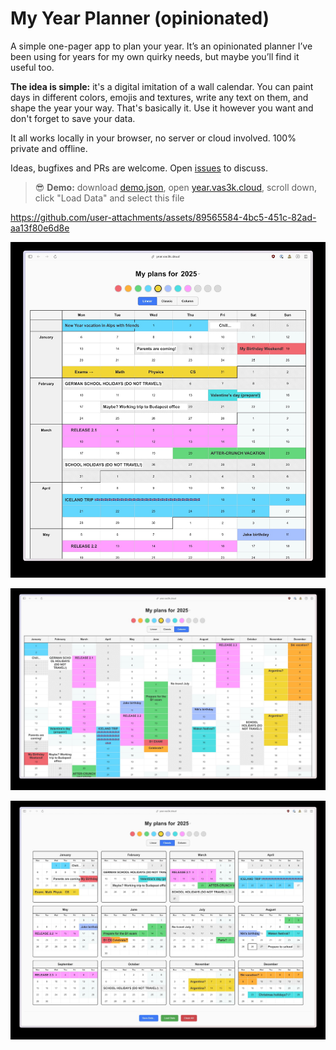 # My Year Planner (opinionated)

A simple one-pager app to plan your year. It’s an opinionated planner I’ve been using for years for my own quirky needs, but maybe you’ll find it useful too.

**The idea is simple:** it's a digital imitation of a wall calendar. You can paint days in different colors, emojis and textures, write any text on them, and shape the year your way. That's basically it. Use it however you want and don't forget to save your data.

It all works locally in your browser, no server or cloud involved. 100% private and offline.

Ideas, bugfixes and PRs are welcome. Open [issues](https://github.com/vas3k/year.vas3k.cloud/issues) to discuss.

> 😎 **Demo:** download [demo.json](./examples/demo.json), open [year.vas3k.cloud](https://year.vas3k.cloud), scroll down, click "Load Data" and select this file

<https://github.com/user-attachments/assets/89565584-4bc5-451c-82ad-aa13f80e6d8e>

![](./docs/screen1.jpeg)

![](./docs/screen2.jpeg)

![](./docs/screen3.jpeg)
